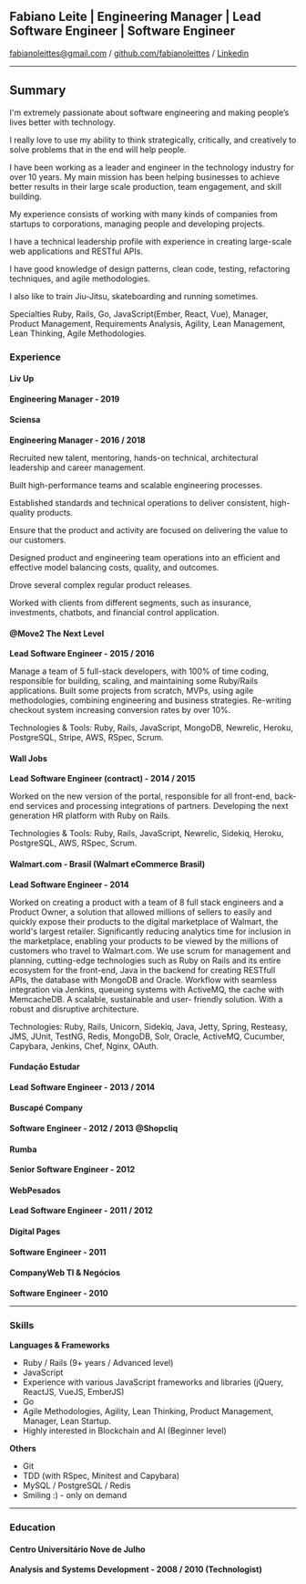 ## Fabiano Leite | Engineering Manager | Lead Software Engineer | Software Engineer

[fabianoleittes@gmail.com](mailto:fabianoleittes@gmail.com) / [github.com/fabianoleittes](https://github.com/fabianoleittes) / [Linkedin](https://www.linkedin.com/in/fabianoleittes/?locale=en_US)

------

## Summary
I'm extremely passionate about software engineering and making people’s lives better with technology.

I really love to use my ability to think strategically, critically, and creatively to solve problems that in the end will help people.

I have been working as a leader and engineer in the technology industry for over 10 years. My main mission has been helping businesses to achieve better results in their large scale production, team engagement, and skill building.

My experience consists of working with many kinds of companies from startups to corporations, managing people and developing projects.

I have a technical leadership profile with experience in creating large-scale web applications and RESTful APIs.

I have good knowledge of design patterns, clean code, testing, refactoring techniques, and agile methodologies.


I also like to train Jiu-Jitsu, skateboarding and running sometimes.

Specialties Ruby, Rails, Go, JavaScript(Ember, React, Vue), Manager, Product Management, Requirements Analysis, Agility, Lean Management, Lean Thinking, Agile Methodologies. 
### Experience

#### Liv Up
**Engineering Manager - 2019**


#### Sciensa
**Engineering Manager - 2016 / 2018**

Recruited new talent, mentoring, hands-on technical, architectural leadership and career management.

Built high-performance teams and scalable engineering processes.

Established standards and technical operations to deliver consistent, high-quality products.

Ensure that the product and activity are focused on delivering the value to our customers.

Designed product and engineering team operations into an efficient and effective model
balancing costs, quality, and outcomes.

Drove several complex regular product releases.

Worked with clients from different segments, such as insurance, investments, chatbots, and financial control application.


#### @Move2 The Next Level
**Lead Software Engineer - 2015 / 2016**

Manage a team of 5 full-stack developers, with 100% of time coding, responsible for building, scaling, and maintaining some Ruby/Rails applications.
Built some projects from scratch, MVPs, using agile methodologies, combining engineering and business strategies.
Re-writing checkout system increasing conversion rates by over 10%.


Technologies & Tools: Ruby, Rails, JavaScript, MongoDB, Newrelic, Heroku, PostgreSQL, Stripe, AWS, RSpec, Scrum.

#### Wall Jobs
**Lead Software Engineer (contract) - 2014 / 2015**

Worked on the new version of the portal, responsible for all front-end, back- end services and processing integrations of partners.
Developing the next generation HR platform with Ruby on Rails.


Technologies & Tools: Ruby, Rails, JavaScript, Newrelic, Sidekiq, Heroku, PostgreSQL, AWS, RSpec, Scrum.

#### Walmart.com - Brasil (Walmart eCommerce Brasil)
**Lead Software Engineer - 2014**

Worked on creating a product with a team of 8 full stack engineers and a Product Owner, a solution that allowed millions of sellers to easily and quickly expose their products to the digital marketplace of Walmart, the world's largest retailer.
Significantly reducing analytics time for inclusion in the marketplace, enabling your products to be viewed by the millions of customers who travel to Walmart.com.
We use scrum for management and planning, cutting-edge technologies such as Ruby on Rails and its entire ecosystem for the front-end, Java in the backend for creating RESTfull APIs, the database with MongoDB and Oracle.
Workflow with seamless integration via Jenkins, queueing systems with ActiveMQ, the cache with MemcacheDB. A scalable, sustainable and user- friendly solution. With a robust and disruptive architecture.


Technologies: Ruby, Rails, Unicorn, Sidekiq, Java, Jetty, Spring, Resteasy, JMS, JUnit, TestNG, Redis, MongoDB, Solr, Oracle, ActiveMQ, Cucumber, Capybara, Jenkins, Chef, Nginx, OAuth.


#### Fundação Estudar
**Lead Software Engineer - 2013 / 2014**

#### Buscapé Company
**Software Engineer -  2012 / 2013 @Shopcliq**

#### Rumba
**Senior Software Engineer - 2012**

#### WebPesados
**Lead Software Engineer - 2011 / 2012**

#### Digital Pages
**Software Engineer - 2011**

#### CompanyWeb TI & Negócios
**Software Engineer - 2010**

------

### Skills

**Languages & Frameworks**

- Ruby / Rails (9+ years / Advanced level)
- JavaScript
- Experience with various JavaScript frameworks and libraries (jQuery, ReactJS, VueJS, EmberJS)
- Go
-  Agile Methodologies, Agility, Lean Thinking, Product Management, Manager, Lean Startup.
- Highly interested in Blockchain and AI (Beginner level)

**Others**

- Git
- TDD (with RSpec, Minitest and Capybara)
- MySQL / PostgreSQL / Redis
- Smiling :) - only on demand

------

### Education

#### Centro Universitário Nove de Julho
**Analysis and Systems Development - 2008 / 2010 (Technologist)**
